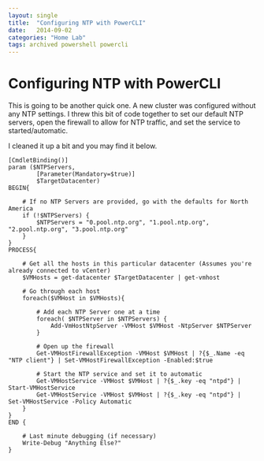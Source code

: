 ```yaml
---
layout: single
title:  "Configuring NTP with PowerCLI"
date:   2014-09-02
categories: "Home Lab"
tags: archived powershell powercli
---
```

# Configuring NTP with PowerCLI

This is going to be another quick one. A new cluster was configured without any NTP settings. I threw this bit of code together to set our default NTP servers, open the firewall to allow for NTP traffic, and set the service to started/automatic.

I cleaned it up a bit and you may find it below.

```language-powershell
[CmdletBinding()]
param ($NTPServers,
        [Parameter(Mandatory=$true)]
        $TargetDatacenter)
BEGIN{

    # If no NTP Servers are provided, go with the defaults for North America
    if (!$NTPServers) {
        $NTPServers = "0.pool.ntp.org", "1.pool.ntp.org", "2.pool.ntp.org", "3.pool.ntp.org"
    }
}
PROCESS{

    # Get all the hosts in this particular datacenter (Assumes you're already connected to vCenter)
    $VMHosts = get-datacenter $TargetDatacenter | get-vmhost

    # Go through each host
    foreach($VMHost in $VMHosts){

        # Add each NTP Server one at a time
        foreach( $NTPServer in $NTPServers) {
            Add-VmHostNtpServer -VMHost $VMHost -NtpServer $NTPServer
        }

        # Open up the firewall
        Get-VMHostFirewallException -VMHost $VMHost | ?{$_.Name -eq "NTP client"} | Set-VMHostFirewallException -Enabled:$true

        # Start the NTP service and set it to automatic
        Get-VMHostService -VMHost $VMHost | ?{$_.key -eq "ntpd"} | Start-VMHostService
        Get-VMHostService -VMHost $VMHost | ?{$_.key -eq "ntpd"} | Set-VMHostService -Policy Automatic
    }
}
END {

    # Last minute debugging (if necessary)
    Write-Debug "Anything Else?"
}
```